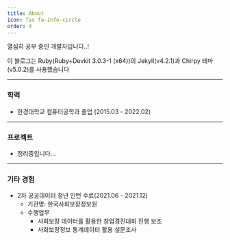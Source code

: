 ```yaml
---
title: About
icon: fas fa-info-circle
order: 4
---
```


열심히 공부 중인 개발자입니다..!

이 블로그는 Ruby(Ruby+Devkit 3.0.3-1 (x64))의 Jekyll(v4.2.1)과 Chirpy 테마(v5.0.2)를 사용했습니다


---
### 학력
- 한경대학교 컴퓨터공학과 졸업 (2015.03 - 2022.02)

---
### 프로젝트
- 정리중입니다...
<!-- - 실시간 수어 번역 서비스 "손길" -->

---
### 기타 경험
- 2차 공공데이터 청년 인턴 수료(2021.06 - 2021.12)
  - 기관명: 한국사회보장정보원
  - 수행업무
    - 사회보장 데이터를 활용한 창업경진대회 진행 보조
    - 사회보장정보 통계데이터 활용 설문조사

<!-- > **Note**: Add Markdown syntax content to file `_tabs/about.md` and it will show up on this page. -->
